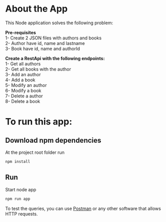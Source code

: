 # About the App
This Node application solves the following problem: <br/>

**Pre-requisites**<br/>
1- Create 2 JSON files with authors and books <br/>
2- Author have id, name and lastname <br/>
3- Book have id, name and authorId <br/>

**Create a RestApi with the following endpoints:**<br/>
1- Get all authors <br/>
2- Get all books with the author <br/>
3- Add an author <br/>
4- Add a book <br/>
5- Modify an author <br/>
6- Modify a book <br/>
7- Delete a author <br/>
8- Delete a book <br/>

# To run this app:
## Download npm dependencies
At the project root folder run
```bash
npm install
```

## Run
Start node app
```bash
npm run app
```

To test the queries, you can use [Postman](https://www.postman.com/downloads/) or any other software that allows HTTP requests.